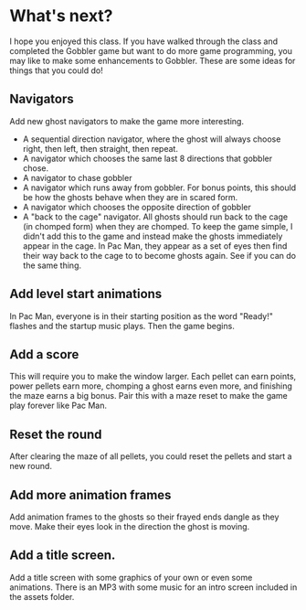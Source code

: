 # What's next?

I hope you enjoyed this class.  If you have walked through the class and completed the Gobbler game but want to do more game programming, you may like to make some enhancements to Gobbler.  These are some ideas for things that you could do!


## Navigators
Add new ghost navigators to make the game more interesting.
- A sequential direction navigator, where the ghost will always
  choose right, then left, then straight, then repeat.
- A navigator which chooses the same last 8 directions that gobbler chose.
- A navigator to chase gobbler
- A navigator which runs away from gobbler.  For bonus points, this should
  be how the ghosts behave when they are in scared form.
- A navigator which chooses the opposite direction of gobbler
- A "back to the cage" navigator.  All ghosts should run back to the cage
  (in chomped form) when they are chomped.  To keep the game simple, I didn't
  add this to the game and instead make the ghosts immediately appear in the
  cage.  In Pac Man, they appear as a set of eyes then find their way back
  to the cage to to become ghosts again.  See if you can do the same thing.

## Add level start animations
In Pac Man, everyone is in their starting position as the word "Ready!" flashes and the startup music plays.  Then the
game begins.

## Add a score
This will require you to make the window larger.  Each pellet can earn points, power pellets earn more, chomping a ghost earns even more, and finishing the maze earns a big bonus.  Pair this with a maze reset to make the game play forever like Pac Man.

##	Reset the round
After clearing the maze of all pellets, you could reset the pellets and start a new round.

## Add more animation frames
Add animation frames to the ghosts so their frayed ends dangle as they move.  Make their eyes look in the direction the ghost is moving.

## Add a title screen.
Add a title screen with some graphics of your own or even some animations.  There is an MP3 with some music for an intro screen included in the assets folder.
